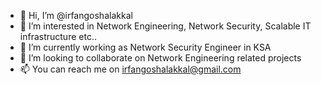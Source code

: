 - 👋 Hi, I’m @irfangoshalakkal
- 👀 I’m interested in Network Engineering, Network Security, Scalable IT infrastructure etc..
- 🌱 I’m currently working as Network Security Engineer in KSA
- 💞️ I’m looking to collaborate on Network Engineering related projects
- 📫 You can reach me on irfangoshalakkal@gmail.com

<!---
irfangoshalakkal/irfangoshalakkal is a ✨ special ✨ repository because its `README.md` (this file) appears on your GitHub profile.
You can click the Preview link to take a look at your changes.
--->
